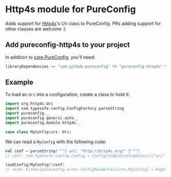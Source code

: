 
# Http4s module for PureConfig

Adds support for [Http4s](http://http4s.org/)'s Uri class to PureConfig. PRs adding support
for other classes are welcome :)

## Add pureconfig-http4s to your project

In addition to [core PureConfig](https://github.com/pureconfig/pureconfig), you'll need:

```scala
libraryDependencies += "com.github.pureconfig" %% "pureconfig-http4s" % "0.10.0"
```

## Example

To load an `Uri` into a configuration, create a class to hold it:

```scala
import org.http4s.Uri
import com.typesafe.config.ConfigFactory.parseString
import pureconfig._
import pureconfig.generic.auto._
import pureconfig.module.http4s._

case class MyConfig(uri: Uri)
```

We can read a `MyConfig` with the following code:

```scala
val conf = parseString("""{ uri: "http://http4s.org/" }""")
// conf: com.typesafe.config.Config = Config(SimpleConfigObject({"uri":"http://http4s.org/"}))

loadConfig[MyConfig](conf)
// res0: Either[pureconfig.error.ConfigReaderFailures,MyConfig] = Right(MyConfig(http://http4s.org/))
```
